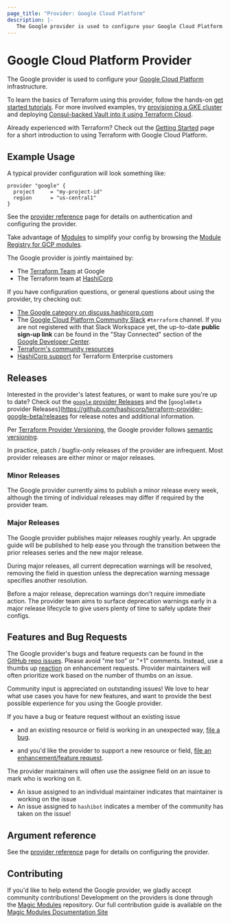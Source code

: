 ```yaml
---
page_title: "Provider: Google Cloud Platform"
description: |-
   The Google provider is used to configure your Google Cloud Platform infrastructure
---
```


# Google Cloud Platform Provider

The Google provider is used to configure your [Google Cloud Platform](https://cloud.google.com/) infrastructure.

To learn the basics of Terraform using this provider, follow the hands-on
[get started tutorials](https://developer.hashicorp.com/terraform/tutorials/gcp-get-started/infrastructure-as-code).
For more involved examples, try [provisioning a GKE cluster](https://learn.hashicorp.com/tutorials/terraform/gke)
and deploying [Consul-backed Vault into it using Terraform Cloud](https://learn.hashicorp.com/tutorials/terraform/kubernetes-consul-vault-pipeline).

Already experienced with Terraform? Check out the [Getting Started](/docs/providers/google/guides/getting_started.html)
page for a short introduction to using Terraform with Google Cloud Platform.

## Example Usage

A typical provider configuration will look something like:

```hcl
provider "google" {
  project     = "my-project-id"
  region      = "us-central1"
}
```

See the [provider reference](/docs/providers/google/guides/provider_reference.html)
page for details on authentication and configuring the provider.

Take advantage of [Modules](https://www.terraform.io/docs/modules/index.html)
to simplify your config by browsing the [Module Registry for GCP modules](https://registry.terraform.io/browse?provider=google).

The Google provider is jointly maintained by:

* The [Terraform Team](https://cloud.google.com/docs/terraform) at Google
* The Terraform team at [HashiCorp](https://www.hashicorp.com/)

If you have configuration questions, or general questions about using the provider, try checking out:

* [The Google category on discuss.hashicorp.com](https://discuss.hashicorp.com/c/terraform-providers/tf-google/32)
* The [Google Cloud Platform Community Slack](https://googlecloud-community.slack.com/) `#terraform` channel. If you are not registered with that Slack Workspace yet, the up-to-date **public sign-up link** can be found in the "Stay Connected" section of the [Google Developer Center](https://cloud.google.com/developers#stay-connected).
* [Terraform's community resources](https://www.terraform.io/docs/extend/community/index.html)
* [HashiCorp support](https://support.hashicorp.com) for Terraform Enterprise customers

## Releases

Interested in the provider's latest features, or want to make sure you're up to date?
Check out the [`google` provider Releases](https://github.com/hashicorp/terraform-provider-google/releases)
and the \[`googleBeta` provider Releases]\(https://github.com/hashicorp/terraform-provider-google-beta/releases
for release notes and additional information.

Per [Terraform Provider Versioning](https://www.hashicorp.com/blog/hashicorp-terraform-provider-versioning),
the Google provider follows [semantic versioning](https://semver.org/).

In practice, patch / bugfix-only releases of the provider are infrequent. Most
provider releases are either minor or major releases.

### Minor Releases

The Google provider currently aims to publish a minor release every week,
although the timing of individual releases may differ if required by the
provider team.

### Major Releases

The Google provider publishes major releases roughly yearly. An upgrade guide
will be published to help ease you through the transition between the prior
releases series and the new major release.

During major releases, all current deprecation warnings will be resolved,
removing the field in question unless the deprecation warning message specifies
another resolution.

Before a major release, deprecation warnings don't require immediate action. The
provider team aims to surface deprecation warnings early in a major release
lifecycle to give users plenty of time to safely update their configs.

## Features and Bug Requests

The Google provider's bugs and feature requests can be found in the [GitHub repo issues](https://github.com/hashicorp/terraform-provider-google/issues).
Please avoid "me too" or "+1" comments. Instead, use a thumbs up [reaction](https://blog.github.com/2016-03-10-add-reactions-to-pull-requests-issues-and-comments/)
on enhancement requests. Provider maintainers will often prioritize work based on the
number of thumbs on an issue.

Community input is appreciated on outstanding issues! We love to hear what use
cases you have for new features, and want to provide the best possible
experience for you using the Google provider.

If you have a bug or feature request without an existing issue

*   and an existing resource or field is working in an unexpected way, [file a bug](https://github.com/hashicorp/terraform-provider-google/issues/new?template=bug.md).

*   and you'd like the provider to support a new resource or field, [file an enhancement/feature request](https://github.com/hashicorp/terraform-provider-google/issues/new?template=enhancement.md).

The provider maintainers will often use the assignee field on an issue to mark
who is working on it.

* An issue assigned to an individual maintainer indicates that maintainer is working
  on the issue
* An issue assigned to `hashibot` indicates a member of the community has taken on
  the issue!

## Argument reference

See the [provider reference](/docs/providers/google/guides/provider_reference.html)
page for details on configuring the provider.

## Contributing

If you'd like to help extend the Google provider, we gladly accept community
contributions! Development on the providers is done through the
[Magic Modules](https://github.com/GoogleCloudPlatform/magic-modules)
repository. Our full contribution guide is available on the
[Magic Modules Documentation Site](https://googlecloudplatform.github.io/magic-modules/)
